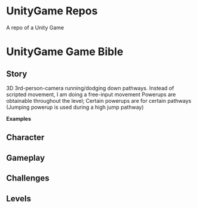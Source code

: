 # UnityGame Repos
A repo of a Unity Game


# UnityGame Game Bible

## Story

3D 3rd-person-camera running/dodging down pathways.
Instead of scripted movement, I am doing a free-input movement 
Powerups are obtainable throughout the level; Certain powerups are for certain pathways (Jumping powerup is used during a high jump pathway)

**Examples**



## Character

## Gameplay

## Challenges

## Levels
